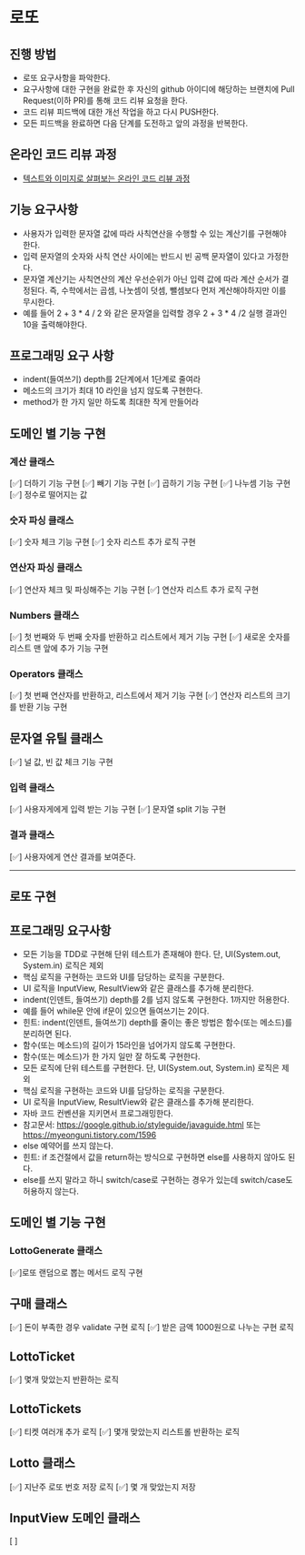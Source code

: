 # 로또
## 진행 방법
* 로또 요구사항을 파악한다.
* 요구사항에 대한 구현을 완료한 후 자신의 github 아이디에 해당하는 브랜치에 Pull Request(이하 PR)를 통해 코드 리뷰 요청을 한다.
* 코드 리뷰 피드백에 대한 개선 작업을 하고 다시 PUSH한다.
* 모든 피드백을 완료하면 다음 단계를 도전하고 앞의 과정을 반복한다.

## 온라인 코드 리뷰 과정
* [텍스트와 이미지로 살펴보는 온라인 코드 리뷰 과정](https://github.com/next-step/nextstep-docs/tree/master/codereview)

## 기능 요구사항
- 사용자가 입력한 문자열 값에 따라 사칙연산을 수행할 수 있는 계산기를 구현해야 한다.
- 입력 문자열의 숫자와 사칙 연산 사이에는 반드시 빈 공백 문자열이 있다고 가정한다.
- 문자열 계산기는 사칙연산의 계산 우선순위가 아닌 입력 값에 따라 계산 순서가 결정된다. 즉, 수학에서는 곱셈, 나눗셈이 덧셈, 뺄셈보다 먼저 계산해야하지만 이를 무시한다.
- 예를 들어 2 + 3 * 4 / 2 와 같은 문자열을 입력할 경우 2 + 3 * 4 /2 실행 결과인 10을 출력해야한다. 

## 프로그래밍 요구 사항
- indent(들여쓰기) depth를 2단계에서 1단계로 줄여라 
- 메소드의 크기가 최대 10 라인을 넘지 않도록 구현한다. 
- method가 한 가지 일만 하도록 최대한 작게 만들어라


## 도메인 별 기능 구현 

### 계산 클래스
[✅] 더하기 기능 구현
[✅] 빼기 기능 구현
[✅] 곱하기 기능 구현
[✅] 나누셈 기능 구현
[✅] 정수로 떨어지는 값

### 숫자 파싱 클래스
[✅] 숫자 체크 기능 구현
[✅] 숫자 리스트 추가 로직 구현

### 연산자 파싱 클래스
[✅] 연산자 체크 및 파싱해주는 기능 구현
[✅] 연산자 리스트 추가 로직 구현

### Numbers 클래스
[✅] 첫 번째와 두 번째 숫자를 반환하고 리스트에서 제거 기능 구현
[✅] 새로운 숫자를 리스트 맨 앞에 추가 기능 구현

### Operators 클래스
[✅] 첫 번째 연산자를 반환하고, 리스트에서 제거 기능 구현
[✅] 연산자 리스트의 크기를 반환 기능 구현

## 문자열 유틸 클래스
[✅] 널 값, 빈 값 체크 기능 구현

### 입력 클래스
[✅] 사용자게에게 입력 받는 기능 구현
[✅] 문자열 split 기능 구현

### 결과 클래스
[✅] 사용자에게 연산 결과를 보여준다.


---
## 로또 구현

## 프로그래밍 요구사항
- 모든 기능을 TDD로 구현해 단위 테스트가 존재해야 한다. 단, UI(System.out, System.in) 로직은 제외
- 핵심 로직을 구현하는 코드와 UI를 담당하는 로직을 구분한다.
- UI 로직을 InputView, ResultView와 같은 클래스를 추가해 분리한다.
- indent(인덴트, 들여쓰기) depth를 2를 넘지 않도록 구현한다. 1까지만 허용한다.
- 예를 들어 while문 안에 if문이 있으면 들여쓰기는 2이다.
- 힌트: indent(인덴트, 들여쓰기) depth를 줄이는 좋은 방법은 함수(또는 메소드)를 분리하면 된다.
- 함수(또는 메소드)의 길이가 15라인을 넘어가지 않도록 구현한다.
- 함수(또는 메소드)가 한 가지 일만 잘 하도록 구현한다.
- 모든 로직에 단위 테스트를 구현한다. 단, UI(System.out, System.in) 로직은 제외
- 핵심 로직을 구현하는 코드와 UI를 담당하는 로직을 구분한다.
- UI 로직을 InputView, ResultView와 같은 클래스를 추가해 분리한다.
- 자바 코드 컨벤션을 지키면서 프로그래밍한다.
- 참고문서: https://google.github.io/styleguide/javaguide.html 또는 https://myeonguni.tistory.com/1596
- else 예약어를 쓰지 않는다.
- 힌트: if 조건절에서 값을 return하는 방식으로 구현하면 else를 사용하지 않아도 된다.
- else를 쓰지 말라고 하니 switch/case로 구현하는 경우가 있는데 switch/case도 허용하지 않는다.


## 도메인 별 기능 구현

### LottoGenerate 클래스
[✅]로또 랜덤으로 뽑는 메서드 로직 구현

## 구매 클래스
[✅] 돈이 부족한 경우 validate 구현 로직
[✅] 받은 금액 1000원으로 나누는 구현 로직

## LottoTicket
[✅] 몇개 맞았는지 반환하는 로직

## LottoTickets
[✅] 티켓 여러개 추가 로직
[✅] 몇개 맞았는지 리스트롤 반환하는 로직

## Lotto 클래스
[✅] 지난주 로또 번호 저장 로직
[✅] 몇 개 맞았는지 저장


## InputView 도메인 클래스
[ ] 
